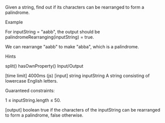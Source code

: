 Given a string, find out if its characters can be rearranged to form a palindrome.

Example

For inputString = "aabb", the output should be palindromeRearranging(inputString) = true.

We can rearrange "aabb" to make "abba", which is a palindrome.

Hints

split()
hasOwnProperty()
Input/Output

[time limit] 4000ms (js)
[input] string inputString
A string consisting of lowercase English letters.

Guaranteed constraints:

1 ≤ inputString.length ≤ 50.

[output] boolean
true if the characters of the inputString can be rearranged to form a palindrome, false otherwise.